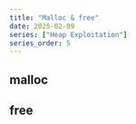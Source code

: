 ```yaml
---
title: "Malloc & free"
date: 2025-02-09
series: ["Heap Exploitation"]
series_order: 5
---
```


## malloc  




## free